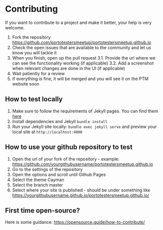 
# Contributing

If you want to contribute to a project and make it better, your help is very welcome.

1. Fork the repository https://github.com/portotestersmeetup/portotestersmeetup.github.io
2. Check the open issues that are available to the community and let us know you will tackle it
3. When you finish, open up the pull request 
3.1. Provide the url where we can see the functionality working (if applicable)
3.2. Add a screenshot when relevant changes are done in the UI (if applicable)
4. Wait patiently for a review
5. If everything is fine, it will be merged and you will see it on the PTM website soon


## How to test locally

1. Make sure to follow the requirements of Jekyll pages. You can find them [here](https://help.github.com/articles/setting-up-your-github-pages-site-locally-with-jekyll/#requirements)
2. Install dependencies and Jekyll `bundle install`
3. Run your Jekyll site locally: `bundle exec jekyll serve` and preview your local site at `http://localhost:4000`

## How to use your github repository to test

1. Open the url of your fork of the repository - example: https://github.com/yourgithubusername/portotestersmeetup.github.io
2. Go to the settings of the repository
3. Open the options and scroll until Github Pages
4. Select the theme Cayman 
5. Select the branch master
6. Select where your site is published - should be under something like https://yourgithubusername.github.io/portotestersmeetup.github.io/

## First time open-source?

Here is some guidance: https://opensource.guide/how-to-contribute/
